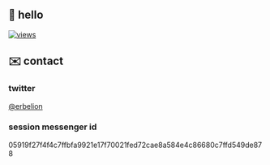 ## 👋 hello

[![views](https://views.erbek.space/api/views.svg?id=github.com%2Ferbelion)](https://views.erbek.space/page/?id=github.com%2Ferbelion)

## ✉️ contact

### twitter
[@erbelion](https://twitter.com/erbelion)

### session messenger id
05919f27f4f4c7ffbfa9921e17f70021fed72cae8a584e4c86680c7ffd549de878
